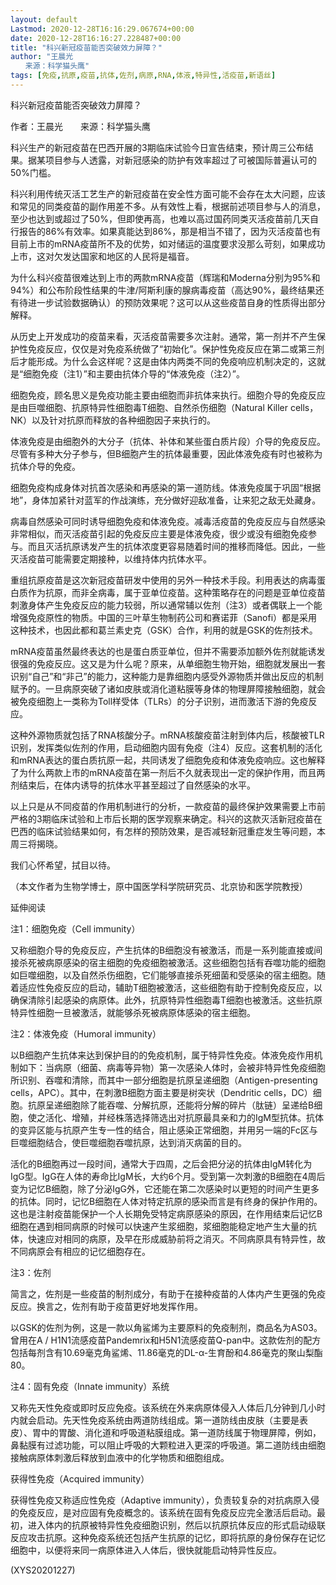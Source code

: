 ```yaml
---
layout: default
Lastmod: 2020-12-28T16:16:29.067674+00:00
date: 2020-12-28T16:16:27.228487+00:00
title: "科兴新冠疫苗能否突破效力屏障？"
author: "王晨光
　　来源：科学猫头鹰"
tags: [免疫,抗原,疫苗,抗体,佐剂,病原,RNA,体液,特异性,活疫苗,新语丝]
---
```


科兴新冠疫苗能否突破效力屏障？

作者：王晨光　　来源：科学猫头鹰

科兴生产的新冠疫苗在巴西开展的3期临床试验今日宣告结束，预计周三公布结果。据某项目参与人透露，对新冠感染的防护有效率超过了可被国际普遍认可的50%门槛。

科兴利用传统灭活工艺生产的新冠疫苗在安全性方面可能不会存在太大问题，应该和常见的同类疫苗的副作用差不多。从有效性上看，根据前述项目参与人的消息，至少也达到或超过了50%，但即使再高，也难以高过国药同类灭活疫苗前几天自行报告的86%有效率。如果真能达到86%，那是相当不错了，因为灭活疫苗也有目前上市的mRNA疫苗所不及的优势，如对储运的温度要求没那么苛刻，如果成功上市，这对欠发达国家和地区的人民将是福音。

为什么科兴疫苗很难达到上市的两款mRNA疫苗（辉瑞和Moderna分别为95%和94%）和公布阶段性结果的牛津/阿斯利康的腺病毒疫苗（高达90%，最终结果还有待进一步试验数据确认）的预防效果呢？这可以从这些疫苗自身的性质得出部分解释。

从历史上开发成功的疫苗来看，灭活疫苗需要多次注射。通常，第一剂并不产生保护性免疫反应，仅仅是对免疫系统做了“初始化”。保护性免疫反应在第二或第三剂后才能形成。为什么会这样呢？这是由体内两类不同的免疫响应机制决定的，这就是“细胞免疫（注1）”和主要由抗体介导的“体液免疫（注2）”。

细胞免疫，顾名思义是免疫功能主要由细胞而非抗体来执行。细胞介导的免疫反应是由巨噬细胞、抗原特异性细胞毒T细胞、自然杀伤细胞（Natural Killer cells，NK）以及针对抗原而释放的各种细胞因子来执行的。

体液免疫是由细胞外的大分子（抗体、补体和某些蛋白质片段）介导的免疫反应。尽管有多种大分子参与，但B细胞产生的抗体最重要，因此体液免疫有时也被称为抗体介导的免疫。

细胞免疫构成身体对抗首次感染和再感染的第一道防线。体液免疫属于巩固“根据地”，身体加紧针对蓝军的作战演练，充分做好迎敌准备，让来犯之敌无处藏身。

病毒自然感染可同时诱导细胞免疫和体液免疫。减毒活疫苗的免疫反应与自然感染非常相似，而灭活疫苗引起的免疫反应主要是体液免疫，很少或没有细胞免疫参与。而且灭活抗原诱发产生的抗体浓度更容易随着时间的推移而降低。因此，一些灭活疫苗可能需要定期接种，以维持体内抗体水平。

重组抗原疫苗是这次新冠疫苗研发中使用的另外一种技术手段。利用表达的病毒蛋白质作为抗原，而非全病毒，属于亚单位疫苗。这种策略存在的问题是亚单位疫苗刺激身体产生免疫反应的能力较弱，所以通常辅以佐剂（注3）或者偶联上一个能增强免疫原性的物质。中国的三叶草生物制药公司和赛诺菲（Sanofi）都是采用这种技术，也因此都和葛兰素史克（GSK）合作，利用的就是GSK的佐剂技术。

mRNA疫苗虽然最终表达的也是蛋白质亚单位，但并不需要添加额外佐剂就能诱发很强的免疫反应。这又是为什么呢？原来，从单细胞生物开始，细胞就发展出一套识别“自己”和“非己”的能力，这种能力是靠细胞内感受外源物质并做出反应的机制赋予的。一旦病原突破了诸如皮肤或消化道粘膜等身体的物理屏障接触细胞，就会被免疫细胞上一类称为Toll样受体（TLRs）的分子识别，进而激活下游的免疫反应。

这种外源物质就包括了RNA核酸分子。mRNA核酸疫苗注射到体内后，核酸被TLR识别，发挥类似佐剂的作用，启动细胞内固有免疫（注4）反应。这套机制的活化和mRNA表达的蛋白质抗原一起，共同诱发了细胞免疫和体液免疫响应。这也解释了为什么两款上市的mRNA疫苗在第一剂后不久就表现出一定的保护作用，而且两剂结束后，在体内诱导的抗体水平甚至超过了自然感染的水平。

以上只是从不同疫苗的作用机制进行的分析，一款疫苗的最终保护效果需要上市前严格的3期临床试验和上市后长期的医学观察来确定。科兴的这款灭活新冠疫苗在巴西的临床试验结果如何，有怎样的预防效果，是否减轻新冠重症发生等问题，本周三将揭晓。

我们心怀希望，拭目以待。

（本文作者为生物学博士，原中国医学科学院研究员、北京协和医学院教授）

延伸阅读

注1：细胞免疫（Cell immunity）

又称细胞介导的免疫反应，产生抗体的B细胞没有被激活，而是一系列能直接或间接杀死被病原感染的宿主细胞的免疫细胞被激活。这些细胞包括有吞噬功能的细胞如巨噬细胞，以及自然杀伤细胞，它们能够直接杀死细菌和受感染的宿主细胞。随着适应性免疫反应的启动，辅助T细胞被激活，这些细胞有助于控制免疫反应，以确保清除引起感染的病原体。此外，抗原特异性细胞毒T细胞也被激活。这些抗原特异性细胞一旦被激活，就能够杀死被病原体感染的宿主细胞。

注2：体液免疫（Humoral immunity）

以B细胞产生抗体来达到保护目的的免疫机制，属于特异性免疫。体液免疫作用机制如下：当病原（细菌、病毒等异物）第一次感染人体时，会被非特异性免疫细胞所识别、吞噬和清除，而其中一部分细胞是抗原呈递细胞（Antigen-presenting cells，APC）。其中，在刺激B细胞方面主要是树突状（Dendritic cells，DC）细胞。抗原呈递细胞除了能吞噬、分解抗原，还能将分解的碎片（肽链）呈递给B细胞，使之活化、增殖，并经株落选择筛选出对抗原最具亲和力的IgM型抗体。抗体的变异区能与抗原产生专一性的结合，阻止感染正常细胞，并用另一端的Fc区与巨噬细胞结合，使巨噬细胞吞噬抗原，达到消灭病菌的目的。

活化的B细胞再过一段时间，通常大于四周，之后会把分泌的抗体由IgM转化为IgG型。IgG在人体的寿命比IgM长，大约6个月。受到第一次刺激的B细胞在4周后变为记忆B细胞，除了分泌IgG外，它还能在第二次感染时以更短的时间产生更多的抗体。同时，记忆B细胞在人体对特定抗原的感染而言是有终身的保护作用的。这也是注射疫苗能保护一个人长期免受特定病原感染的原因，在作用结束后记忆B细胞在遇到相同病原的时候可以快速产生浆细胞，浆细胞能稳定地产生大量的抗体，快速应对相同的病原，及早在形成威胁前将之消灭。不同病原具有特异性，故不同病原会有相应的记忆细胞存在。

注3：佐剂

简言之，佐剂是一些疫苗的制剂成分，有助于在接种疫苗的人体内产生更强的免疫反应。换言之，佐剂有助于疫苗更好地发挥作用。

以GSK的佐剂为例，这是一款以角鲨烯为主要原料的免疫制剂，商品名为AS03。曾用在A / H1N1流感疫苗Pandemrix和H5N1流感疫苗Q-pan中。这款佐剂的配方包括每剂含有10.69毫克角鲨烯、11.86毫克的DL-α-生育酚和4.86毫克的聚山梨酯80。

注4：固有免疫（Innate immunity）系统

又称先天性免疫或即时反应免疫。该系统在外来病原体侵入人体后几分钟到几小时内就会启动。先天性免疫系统由两道防线组成。第一道防线由皮肤（主要是表皮）、胃中的胃酸、消化道和呼吸道粘膜组成。第一道防线属于物理屏障，例如，鼻黏膜有过滤功能，可以阻止呼吸的大颗粒进入更深的呼吸道。第二道防线由细胞接触病原体刺激后释放到血液中的化学物质和细胞组成。

获得性免疫（Acquired immunity）

获得性免疫又称适应性免疫（Adaptive immunity），负责较复杂的对抗病原入侵的免疫反应，是对应固有免疫概念的。该系统在固有免疫反应完全激活后启动。最初，进入体内的抗原被特异性免疫细胞识别，然后以抗原抗体反应的形式启动级联反应攻击抗原。这种免疫系统还包括产生抗原的记忆，即将抗原的身份保存在记忆细胞中，以便将来同一病原体进入人体后，很快就能启动特异性反应。

(XYS20201227)


